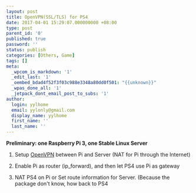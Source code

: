 ```yaml
---
layout: post
title: OpenVPN(SSL/TLS) for PS4
date: 2017-04-01 15:29:07.000000000 +08:00
type: post
parent_id: '0'
published: true
password: ''
status: publish
categories: [Others, Game]
tags: []
meta:
  _wpcom_is_markdown: '1'
  _edit_last: '1'
  _oembed_bdad4f52f3f03c988e3348a80dd0f501: "{{unknown}}"
  _wpas_done_all: '1'
  _jetpack_dont_email_post_to_subs: '1'
author:
  login: yylhome
  email: yylonly@gmail.com
  display_name: yylhome
  first_name: ''
  last_name: ''
---
```

<p><strong>Preliminary: one Raspberry Pi 3, one Stable Linux Server</strong></p>
<ol>
<li>
<p>Setup <a href="https://help.ubuntu.com/lts/serverguide/openvpn.html">OpenVPN</a> between Pi and Server (NAT for Pi through the Internet)</p>
</li>
<li>
<p>Enable Pi as router (ip_forward), and then let PS4 use Pi as gateway</p>
</li>
<li>
<p>NAT PS4 on Pi or Set route information for Server. (Because the package don't know, how back to PS4</p>
</li>
</ol>
